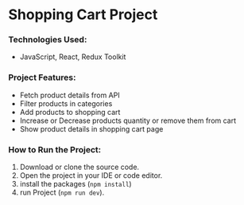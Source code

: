 <h1>Shopping Cart Project</h1>

<h3>Technologies Used:</h3>
<ul>
  <li> JavaScript, React, Redux Toolkit</li>
</ul>

<h3>Project Features:</h3>
<ul>
  <li>Fetch product details from API</li>
  <li>Filter products in categories</li>
  <li>Add products to shopping cart</li>
  <li>Increase or Decrease products quantity or remove them from cart</li>
  <li>Show product details in shopping cart page</li>
</ul>

<h3>How to Run the Project:</h3>
<ol>
  <li>Download or clone the source code.</li>
  <li>Open the project in your IDE or code editor.</li>
  <li>install the packages (<code>npm install</code>)</li>
  <li>run Project (<code>npm run dev</code>).</li>
</ol>
